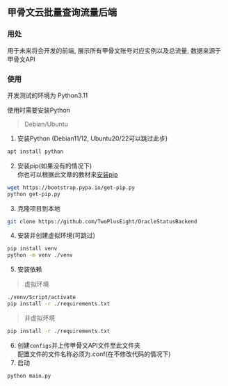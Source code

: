 ## 甲骨文云批量查询流量后端
### 用处
用于未来将会开发的前端, 展示所有甲骨文账号对应实例以及总流量, 数据来源于甲骨文API
### 使用
开发测试的环境为 Python3.11

使用时需要安装Python  
>Debian/Ubuntu  
1. 安装Python (Debian11/12, Ubuntu20/22可以跳过此步)
```bash
apt install python
```
2. 安装pip(如果没有的情况下)  
你也可以根据此文章的教材来[安装pip](https://pip.pypa.io/en/stable/installation/#supported-methods)
```bash
wget https://bootstrap.pypa.io/get-pip.py
python get-pip.py
```
3. 克隆项目到本地
```bash
git clone https://github.com/TwoPlusEight/OracleStatusBackend
```
4. 安装并创建虚拟环境(可跳过)
```bash
pip install venv
python -m venv ./venv
```
5. 安装依赖
> 虚拟环境
```bash
./venv/Script/activate
pip install -r ./requirements.txt
```
> 非虚拟环境
```bash
pip install -r ./requirements.txt
```
6. 创建`configs`并上传甲骨文API文件至此文件夹  
配置文件的文件名称必须为.conf(在不修改代码的情况下)
7. 启动
```bash
python main.py
```